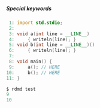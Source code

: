 ##### Special keywords

<style>
<ID> pre {
	font-size: 50%;
}
</style>

```d
 1: import std.stdio;
 2: 
 3: void a(int line = __LINE__)  
 4:     { writeln(line); }
 5: void b(int line = __LINE__)() 
 6:     { writeln(line); }
 7: 
 8: void main() {
 9: 	a(); // HERE
10: 	b(); // HERE
11: }

$ rdmd test
9
10
```
